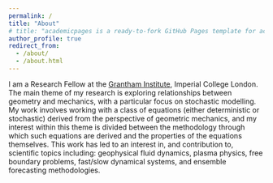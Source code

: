 ```yaml
---
permalink: /
title: "About"
# title: "academicpages is a ready-to-fork GitHub Pages template for academic personal websites"
author_profile: true
redirect_from: 
  - /about/
  - /about.html
---
```


I am a Research Fellow at the [Grantham Institute](https://www.imperial.ac.uk/grantham/), Imperial College London. The main theme of my research is exploring relationships between geometry and mechanics, with a particular focus on stochastic modelling. My work involves working with a class of equations (either deterministic or stochastic) derived from the perspective of geometric mechanics, and my interest within this theme is divided between the methodology through which such equations are derived and the properties of the equations themselves. This work has led to an interest in, and contribution to, scientific topics including: geophysical fluid dynamics, plasma physics, free boundary problems, fast/slow dynamical systems, and ensemble forecasting methodologies.
